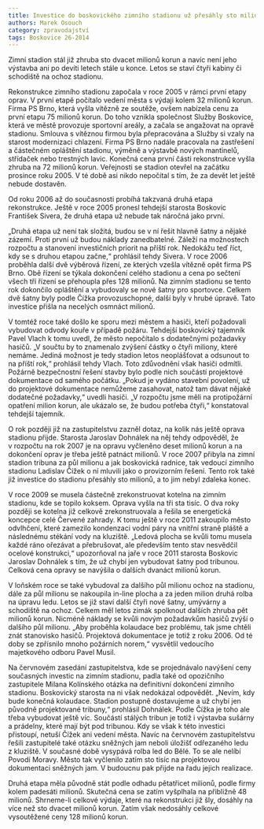 ```yaml
---
title: Investice do boskovického zimního stadionu už přesáhly sto milionů
authors: Marek Osouch
category: zpravodajství
tags: Boskovice 26-2014 
---
```


Zimní stadion stál již zhruba sto dvacet milionů korun a navíc není jeho výstavba ani po devíti letech stále u konce. Letos se staví čtyři kabiny či schodiště na ochoz stadionu.

Rekonstrukce zimního stadionu započala v roce 2005 v rámci první etapy oprav. V první etapě počítalo vedení města s výdaji kolem 32 milionů korun. Firma PS Brno, která vyšla vítězně ze soutěže, ovšem nabízela cenu za první etapu 75 milionů korun. Do toho vznikla společnost Služby Boskovice, která ve městě provozuje sportovní areály, a začala se angažovat na opravě stadionu. Smlouva s vítěznou firmou byla přepracována a Služby si vzaly na starost modernizaci chlazení. Firma PS Brno nadále pracovala na zastřešení a částečném opláštění stadionu, výměně a výstavbě nových mantinelů, střídaček nebo trestných lavic. Konečná cena první části rekonstrukce vyšla zhruba na 72 milionů korun. Veřejnosti se stadion otevřel na začátku prosince roku 2005. V té době asi nikdo nepočítal s tím, že za devět let ještě nebude dostavěn.

Od roku 2006 až do současnosti probíhá takzvaná druhá etapa rekonstrukce. Ještě v roce 2005 pronesl tehdejší starosta Boskovic František Sivera, že druhá etapa už nebude tak náročná jako první.

„Druhá etapa už není tak složitá, budou se v ní řešit hlavně šatny a nějaké zázemí. Proti první už budou náklady zanedbatelné. Záleží na možnostech rozpočtu a stanovení investičních priorit na příští rok. Nedokážu teď říct, kdy se s druhou etapou začne,“ prohlásil tehdy Sivera. 
V roce 2006 proběhla další dvě výběrová řízení, ze kterých vzešla vítězně opět firma PS Brno. Obě řízení se týkala dokončení celého stadionu a cena po sečtení všech tří řízení se přehoupla přes 128 milionů. Na zimním stadionu se tento rok dokončilo opláštění a vybudovaly se nové šatny pro sportovce. Celkem dvě šatny byly podle Čížka provozuschopné, další byly v hrubé úpravě. Tato investice přišla na necelých osmnáct milionů.

V tomtéž roce také došlo ke sporu mezi městem a hasiči, kteří požadovali vybudovat odvody kouře v případě požáru. Tehdejší boskovický tajemník Pavel Vlach k tomu uvedl, že město nepočítalo s dodatečnými požadavky hasičů. „V součtu by to znamenalo zvýšení částky o čtyři miliony, které nemáme. Jediná možnost je tedy stadion letos neoplášťovat a odsunout to na příští rok,“ prohlásil tehdy Vlach. Toto zdůvodnění však hasiči odmítli. Požárně bezpečnostní řešení stavby bylo podle nich součástí projektové dokumentace od samého počátku. „Pokud je vydáno stavební povolení, už do projektové dokumentace nemůžeme zasahovat, natož tam dávat nějaké dodatečné požadavky,“ uvedli hasiči. „V rozpočtu jsme měli na protipožární opatření milion korun, ale ukázalo se, že budou potřeba čtyři,“ konstatoval tehdejší tajemník.

O rok později již na zastupitelstvu zazněl dotaz, na kolik nás ještě oprava stadionu přijde. Starosta Jaroslav Dohnálek na něj tehdy odpověděl, že v rozpočtu na rok 2007 je na opravu vyčleněno deset milionů korun a na dokončení oprav je třeba ještě patnáct milionů. V roce 2007 přibyla na zimní stadion tribuna za půl milionu a jak boskovická radnice, tak vedoucí zimního stadionu Ladislav Čížek o ní mluvili jako o provizorním řešení. Tento rok také již investice do stadionu přesáhly sto milionů, a to jim nebyl zdaleka konec.

V roce 2009 se musela částečně zrekonstruovat kotelna na zimním stadionu, kde se topilo koksem. Oprava vyšla na tři sta tisíc. O dva roky později se kotelna již celkově zrekonstruovala a řešila se energetická koncepce celé Červené zahrady. K tomu ještě v roce 2011 zakoupilo město odvlhčení, které zamezilo kondenzaci vodní páry na vnitřní straně pláště a následnému stékání vody na kluziště. „Ledová plocha se kvůli tomu musela každé ráno ořezávat a přebrušovat, ale především tento stav nesvědčil ocelové konstrukci,“ upozorňoval na jaře v roce 2011 starosta Boskovic Jaroslav Dohnálek s tím, že už chybí jen vybudovat šatny pod tribunou. Celková cena opravy se navýšila o dalších dvanáct milionů korun.

V loňském roce se také vybudoval za dalšího půl milionu ochoz na stadionu, dále za půl milionu se nakoupila in-line plocha a za jeden milion druhá rolba na úpravu ledu. Letos se již staví další čtyři nové šatny, umývárny a schodiště na ochoz. Celkem měl letos zimák spolknout dalších zhruba pět milionů korun. Nicméně náklady se kvůli novým požadavkům hasičů zvýší o dalšího půl milionu. „Aby proběhla kolaudace bez problému, tak jsme chtěli znát stanovisko hasičů. Projektová dokumentace je totiž z roku 2006. Od té doby se zpřísnilo mnoho požárních norem,“ vysvětlil vedoucího majetkového odboru Pavel Musil. 

Na červnovém zasedání zastupitelstva, kde se projednávalo navýšení ceny současných investic na zimním stadionu, padla také od opozičního zastupitele Milana Kolínského otázka na definitivní dokončení zimního stadionu. Boskovický starosta na ni však nedokázal odpovědět. „Nevím, kdy bude konečná kolaudace. Stadion postupně dostavujeme a už chybí jen původně projektované tribuny,“ prohlásil Dohnálek. Podle Čížka je toho ale třeba vybudovat ještě víc. Součástí stálých tribun je totiž i výstavba sušárny a prádelny, které mají být pod tribunou. Kdy se však k této investici přistoupí, netuší Čížek ani vedení města. Navíc na červnovém zastupitelstvu řešili zastupitelé také otázku sněžných jam neboli úložišť odřezaného ledu z kluziště. V současné době vysypává rolba led do Bělé. To se ale nelíbí Povodí Moravy. Město tak vyčlenilo zatím sto tisíc na projektovou dokumentaci sněžných jam. V budoucnu pak přijde na řadu jejich realizace.

Druhá etapa měla původně stát podle odhadu pětatřicet milionů, podle firmy kolem padesáti milionů. Skutečná cena se zatím vyšplhala na přibližně 48 milionů. Shrneme-li celkové výdaje, které na rekonstrukci již šly, dosáhly na více než sto dvacet milionů korun. Zatím však nedosáhly celkové vysoutěžené ceny 128 milionů korun.